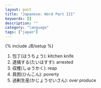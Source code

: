 ```yaml
---
layout: post
title: "Japanese: Word Part III"
keywords: []
description: ""
category: "language"
tags: ["japan"]
---
```

{% include JB/setup %}

1. 包丁(ほうちょう): kitchen knife
2. 逮捕する(たいほすす): arrested
3. 収穫(しゅうかく): reap　
4. 貧困(ひんこん): poverty
5. 過剰生産(かじょうせいさん): over produce
